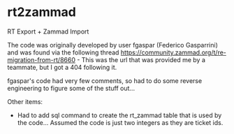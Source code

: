 # rt2zammad
RT Export + Zammad Import

The code was originally developed by user fgaspar (Federico Gasparrini) and was found via the following thread
https://community.zammad.org/t/re-migration-from-rt/8660 - This was the url that was provided me by a teammate, but I got a 404 following it.

fgaspar's code had very few comments, so had to do some reverse engineering to figure some of the stuff out...

Other items:
* Had to add sql command to create the rt_zammad table that is used by the code...  Assumed the code is just two integers as they are ticket ids.
